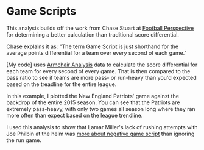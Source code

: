 # Game Scripts

This analysis builds off the work from Chase Stuart at [Football Perspective](http://www.footballperspective.com/) for determining a better calculation than traditional score differential. 

Chase explains it as:
    "The term Game Script is just shorthand for the average points differential for a team over every second of each game."
    
[My code] uses [Armchair Analysis](http://www.armchairanalysis.com/) data to calculate the score differential for each team for every second of every game. That is then compared to the pass ratio to see if teams are more pass- or run-heavy than you'd expected based on the treadline for the entire league. 

In this example, I plotted the New England Patriots' game against the backdrop of the entire 2015 season. You can see that the Patriots are extremely pass-heavy, with only two games all season long where they ran more often than expect based on the league trendline.

I used this analysis to show that Lamar Miller's lack of rushing attempts with Joe Philbin at the helm was [more about negative game script](http://rotoviz.com/2015/10/dan-campbell-saved-lamar-millers-season/) than ignoring the run game.
